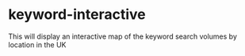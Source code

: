 # keyword-interactive
This will display an interactive map of the keyword search volumes by location in the UK
